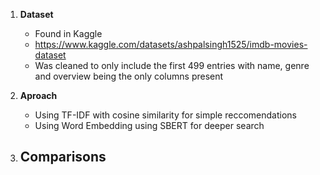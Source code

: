 1. **Dataset**
    - Found in Kaggle
    - https://www.kaggle.com/datasets/ashpalsingh1525/imdb-movies-dataset
    - Was cleaned to only include the first 499 entries with name, genre and overview being the only columns present

2. **Aproach**
    - Using TF-IDF with cosine similarity for simple reccomendations
    - Using Word Embedding using SBERT for deeper search
    
3. **Comparisons**
    - 